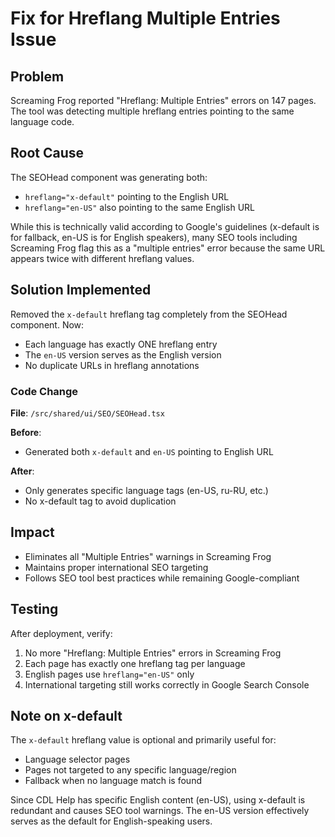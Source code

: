 # Fix for Hreflang Multiple Entries Issue

## Problem

Screaming Frog reported "Hreflang: Multiple Entries" errors on 147 pages. The tool was detecting multiple hreflang entries pointing to the same language code.

## Root Cause

The SEOHead component was generating both:

- `hreflang="x-default"` pointing to the English URL
- `hreflang="en-US"` also pointing to the same English URL

While this is technically valid according to Google's guidelines (x-default is for fallback, en-US is for English speakers), many SEO tools including Screaming Frog flag this as a "multiple entries" error because the same URL appears twice with different hreflang values.

## Solution Implemented

Removed the `x-default` hreflang tag completely from the SEOHead component. Now:

- Each language has exactly ONE hreflang entry
- The `en-US` version serves as the English version
- No duplicate URLs in hreflang annotations

### Code Change

**File**: `/src/shared/ui/SEO/SEOHead.tsx`

**Before**:

- Generated both `x-default` and `en-US` pointing to English URL

**After**:

- Only generates specific language tags (en-US, ru-RU, etc.)
- No x-default tag to avoid duplication

## Impact

- Eliminates all "Multiple Entries" warnings in Screaming Frog
- Maintains proper international SEO targeting
- Follows SEO tool best practices while remaining Google-compliant

## Testing

After deployment, verify:

1. No more "Hreflang: Multiple Entries" errors in Screaming Frog
2. Each page has exactly one hreflang tag per language
3. English pages use `hreflang="en-US"` only
4. International targeting still works correctly in Google Search Console

## Note on x-default

The `x-default` hreflang value is optional and primarily useful for:

- Language selector pages
- Pages not targeted to any specific language/region
- Fallback when no language match is found

Since CDL Help has specific English content (en-US), using x-default is redundant and causes SEO tool warnings. The en-US version effectively serves as the default for English-speaking users.
